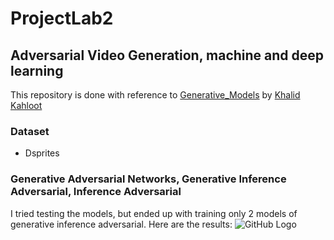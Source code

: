# ProjectLab2
## Adversarial Video Generation, machine and deep learning
This repository is done with reference to [Generative_Models](https://github.com/kkahloots/Generative_Models) by [Khalid Kahloot](https://github.com/kkahloots/)

### Dataset
* Dsprites
### Generative Adversarial Networks, Generative Inference Adversarial, Inference Adversarial

I tried testing the models, but ended up with training only 2 models of generative inference adversarial. Here are the results: 
![GitHub Logo](/images/logo.png)

